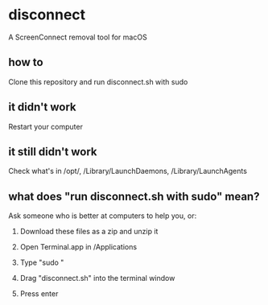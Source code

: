 # disconnect
A ScreenConnect removal tool for macOS

## how to
Clone this repository and run disconnect.sh with sudo

## it didn't work
Restart your computer

## it still didn't work
Check what's in /opt/, /Library/LaunchDaemons, /Library/LaunchAgents

## what does "run disconnect.sh with sudo" mean?
Ask someone who is better at computers to help you, or:

1. Download these files as a zip and unzip it

2. Open Terminal.app in /Applications

3. Type "sudo "

4. Drag "disconnect.sh" into the terminal window

5. Press enter
